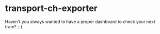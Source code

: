 # transport-ch-exporter
Haven't you always wanted to have a proper dashboard to check your next tram? ;-)
